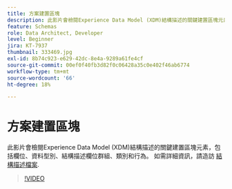 ```yaml
---
title: 方案建置區塊
description: 此影片會檢閱Experience Data Model (XDM)結構描述的關鍵建置區塊元素，包括欄位、資料型別、結構描述欄位群組、類別和行為。
feature: Schemas
role: Data Architect, Developer
level: Beginner
jira: KT-7937
thumbnail: 333469.jpg
exl-id: 8b74c923-e629-42dc-8e4a-9289a61fe4cf
source-git-commit: 00ef0f40fb3d82f0c06428a35c0e402f46ab6774
workflow-type: tm+mt
source-wordcount: '66'
ht-degree: 18%

---
```


# 方案建置區塊

此影片會檢閱Experience Data Model (XDM)結構描述的關鍵建置區塊元素，包括欄位、資料型別、結構描述欄位群組、類別和行為。 如需詳細資訊，請造訪 [結構描述檔案](https://experienceleague.adobe.com/docs/experience-platform/xdm/home.html?lang=zh-Hant).

>[!VIDEO](https://video.tv.adobe.com/v/333469?learn=on)
